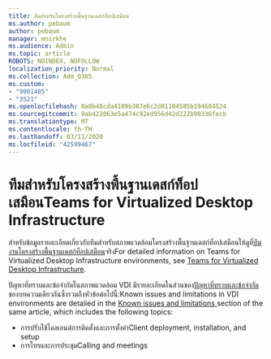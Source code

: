 ```yaml
---
title: ทีมสำหรับโครงสร้างพื้นฐานเดสก์ท็อปเสมือน
ms.author: pebaum
author: pebaum
manager: mnirkhe
ms.audience: Admin
ms.topic: article
ROBOTS: NOINDEX, NOFOLLOW
localization_priority: Normal
ms.collection: Adm_O365
ms.custom:
- "9001485"
- "3521"
ms.openlocfilehash: 0a8b48cda4109b387e6c2d81104585b194684524
ms.sourcegitcommit: 9ab422063e5a474c92ed956d42d222b90336fecb
ms.translationtype: MT
ms.contentlocale: th-TH
ms.lasthandoff: 03/11/2020
ms.locfileid: "42599467"
---
```

# <a name="teams-for-virtualized-desktop-infrastructure"></a><span data-ttu-id="0a725-102">ทีมสำหรับโครงสร้างพื้นฐานเดสก์ท็อปเสมือน</span><span class="sxs-lookup"><span data-stu-id="0a725-102">Teams for Virtualized Desktop Infrastructure</span></span>

<span data-ttu-id="0a725-103">สำหรับข้อมูลรายละเอียดเกี่ยวกับทีมสำหรับสภาพแวดล้อมโครงสร้างพื้นฐานเดสก์ท็อปเสมือนให้ดูที่[ทีมงานโครงสร้างพื้นฐานเดสก์ท็อปเสมือน](https://docs.microsoft.com/microsoftteams/teams-for-vdi)จริง</span><span class="sxs-lookup"><span data-stu-id="0a725-103">For detailed information on Teams for Virtualized Desktop Infrastructure environments, see [Teams for Virtualized Desktop Infrastructure](https://docs.microsoft.com/microsoftteams/teams-for-vdi).</span></span>

<span data-ttu-id="0a725-104">ปัญหาที่ทราบและข้อจำกัดในสภาพแวดล้อม VDI มีรายละเอียดในส่วนของ[ปัญหาที่ทราบและข้อจำกัด](https://docs.microsoft.com/microsoftteams/teams-for-vdi#known-issues-and-limitations)ของบทความเดียวกันซึ่งรวมถึงหัวข้อต่อไปนี้:</span><span class="sxs-lookup"><span data-stu-id="0a725-104">Known issues and limitations in VDI environments are detailed in the [Known issues and limitations ](https://docs.microsoft.com/microsoftteams/teams-for-vdi#known-issues-and-limitations) section of the same article, which includes the following topics:</span></span>
 - <span data-ttu-id="0a725-105">การปรับใช้ไคลเอนต์การติดตั้งและการตั้งค่า</span><span class="sxs-lookup"><span data-stu-id="0a725-105">Client deployment, installation, and setup</span></span>
 - <span data-ttu-id="0a725-106">การโทรและการประชุม</span><span class="sxs-lookup"><span data-stu-id="0a725-106">Calling and meetings</span></span>